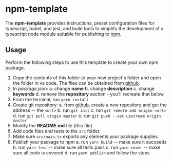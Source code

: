 # npm-template

The **npm-template** provides instructions, preset configuration files for typescript, babel, and jest, and build tools to simplify the development of a typescript node module suitable for publishing to [npm](https://www.npmjs.com/).

## Usage
Perform the following steps to use this template to create your own npm package.

1. Copy the contents of this folder to your new project's folder and open the folder in vs code.  The files can be obtained from [github](https://github.com/samfreeman/sam-npm-template.git).
2. In *package.json*:
  a. change **name**
  b. change **description**
  c. change **keywords**
  d. remove the **repository** section - you'll recreate that below
3. From the terminal, run `yarn install`
4. Create git repository:
  a. from [github](https://github.com/), create a new repository and get the address -- the `<url>`
  b. run `git init`
  c. run `git remote add origin <url>`
  d. run `git pull origin master`
  e. run `git push --set-upstream origin master`
5. Modify the **README.md** file (this file)
6. Add code files and tests to the `src` folder.
7. Make sure `src/main.ts` exports any elements your package supplies.
6. Publish your package to npm
  a. run `yarn build` -- make sure it succeeds
  b. run `yarn test` -- make sure all tests pass
  c. run `yarn cover` -- make sure all code is covered
  d. run `yarn publish` and follow the steps
